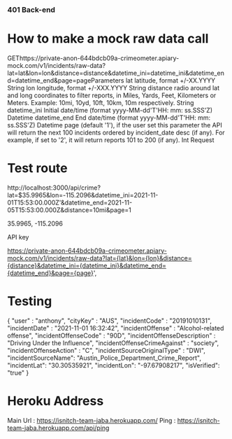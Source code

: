 ### 401 Back-end


# How to make a mock raw data call
GEThttps://private-anon-644bdcb09a-crimeometer.apiary-mock.com/v1/incidents/raw-data?lat=lat&lon=lon&distance=distance&datetime_ini=datetime_ini&datetime_end=datetime_end&page=pageParameters
lat
latitude, format +/-XX.YYYY
String
lon
longitude, format +/-XXX.YYYY
String
distance
radio around lat and long coordinates to filter reports, in Miles, Yards, Feet, Kilometers or Meters. Example: 10mi, 10yd, 10ft, 10km, 10m respectively.
String
datetime_ini
Initial date/time (format yyyy-MM-dd'T'HH: mm: ss.SSS'Z)
Datetime
datetime_end
End date/time (format yyyy-MM-dd'T'HH: mm: ss.SSS'Z)
Datetime
page
(default '1'), if the user set this parameter the API will return the next 100 incidents ordered by incident_date desc (if any). For example, if set to '2', it will return reports 101 to 200 (if any).
Int
Request

# Test route

http://localhost:3000/api/crime?lat=$35.9965&lon=-115.2096&datetime_ini=2021-11-01T15:53:00.000Z'&datetime_end=2021-11-05T15:53:00.000Z&distance=10mi&page=1

35.9965, -115.2096

API key

https://private-anon-644bdcb09a-crimeometer.apiary-mock.com/v1/incidents/raw-data?lat={lat}&lon={lon}&distance={distance}&datetime_ini={datetime_ini}&datetime_end={datetime_end}&page={page}',

# Testing
{
    "user" : "anthony",
    "cityKey" : "AUS",
    "incidentCode" : "20191010131",
    "incidentDate" : "2021-11-01 16:32:42",
    "incidentOffense" : "Alcohol-related offense",
    "incidentOffenseCode" : "90D",
    "incidentOffenseDescription" : "Driving Under the Influence",
    "incidentOffenseCrimeAgainst" : "society", 
    "incidentOffenseAction" : "C", 
    "incidentSourceOriginalType" : "DWI", 
    "incidentSourceName": "Austin_Police_Department_Crime_Report", 
    "incidentLat": "30.30535921",
    "incidentLon": "-97.67908217",
    "isVerified": "true"
}

# Heroku Address
Main Url : https://isnitch-team-jaba.herokuapp.com/
Ping : https://isnitch-team-jaba.herokuapp.com/api/ping